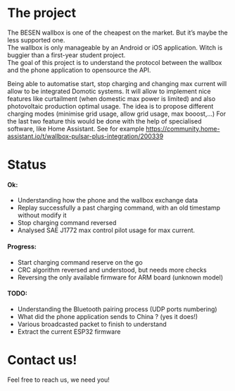 # The project

The BESEN wallbox is one of the cheapest on the market. But it’s maybe the less supported one.      
The wallbox is only manageable by an Android or iOS application. Witch is buggier than a first-year student project.       
The goal of this project is to understand the protocol between the wallbox and the phone application to opensource the API.

Being able to automatise start, stop charging and changing max current will allow to be integrated Domotic systems. 
It will allow to implement nice features like curtailment (when domestic max power is limited) and also photovoltaic production optimal usage.
The idea is to propose different charging modes (minimise grid usage, allow grid usage, max booost,...)
For the last two feature this would be done with the help of specialised software, like Home Assistant. 
See for example https://community.home-assistant.io/t/wallbox-pulsar-plus-integration/200339   

# Status

#### Ok:
- Understanding how the phone and the wallbox exchange data    
- Replay successfully a past charging command, with an old timestamp without modify it        
- Stop charging command reversed      
- Analysed SAE J1772 max control pilot usage for max current.

#### Progress:
- Start charging command reserve on the go      
- CRC algorithm reversed and understood, but needs more checks      
- Reversing the only available firmware for ARM board (unknown model)       

#### TODO:
- Understanding the Bluetooth pairing process (UDP ports numbering)     
- What did the phone application sends to China ? (yes it does!) 
- Various broadcasted packet to finish to understand   
- Extract the current ESP32 firmware    

# Contact us!
Feel free to reach us, we need you!       
